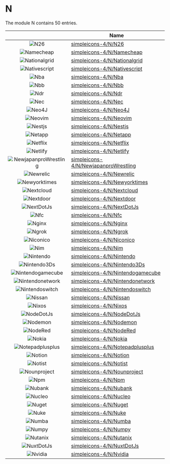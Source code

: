 # N

The module N contains 50 entries.



| |Name|
|:---:|---|
|![N26](../simpleicons-4/N/N26.element.png)|[simpleicons-4/N/N26](../simpleicons-4/N/N26.md)
|![Namecheap](../simpleicons-4/N/Namecheap.element.png)|[simpleicons-4/N/Namecheap](../simpleicons-4/N/Namecheap.md)
|![Nationalgrid](../simpleicons-4/N/Nationalgrid.element.png)|[simpleicons-4/N/Nationalgrid](../simpleicons-4/N/Nationalgrid.md)
|![Nativescript](../simpleicons-4/N/Nativescript.element.png)|[simpleicons-4/N/Nativescript](../simpleicons-4/N/Nativescript.md)
|![Nba](../simpleicons-4/N/Nba.element.png)|[simpleicons-4/N/Nba](../simpleicons-4/N/Nba.md)
|![Nbb](../simpleicons-4/N/Nbb.element.png)|[simpleicons-4/N/Nbb](../simpleicons-4/N/Nbb.md)
|![Ndr](../simpleicons-4/N/Ndr.element.png)|[simpleicons-4/N/Ndr](../simpleicons-4/N/Ndr.md)
|![Nec](../simpleicons-4/N/Nec.element.png)|[simpleicons-4/N/Nec](../simpleicons-4/N/Nec.md)
|![Neo4J](../simpleicons-4/N/Neo4J.element.png)|[simpleicons-4/N/Neo4J](../simpleicons-4/N/Neo4J.md)
|![Neovim](../simpleicons-4/N/Neovim.element.png)|[simpleicons-4/N/Neovim](../simpleicons-4/N/Neovim.md)
|![Nestjs](../simpleicons-4/N/Nestjs.element.png)|[simpleicons-4/N/Nestjs](../simpleicons-4/N/Nestjs.md)
|![Netapp](../simpleicons-4/N/Netapp.element.png)|[simpleicons-4/N/Netapp](../simpleicons-4/N/Netapp.md)
|![Netflix](../simpleicons-4/N/Netflix.element.png)|[simpleicons-4/N/Netflix](../simpleicons-4/N/Netflix.md)
|![Netlify](../simpleicons-4/N/Netlify.element.png)|[simpleicons-4/N/Netlify](../simpleicons-4/N/Netlify.md)
|![NewjapanproWrestling](../simpleicons-4/N/NewjapanproWrestling.element.png)|[simpleicons-4/N/NewjapanproWrestling](../simpleicons-4/N/NewjapanproWrestling.md)
|![Newrelic](../simpleicons-4/N/Newrelic.element.png)|[simpleicons-4/N/Newrelic](../simpleicons-4/N/Newrelic.md)
|![Newyorktimes](../simpleicons-4/N/Newyorktimes.element.png)|[simpleicons-4/N/Newyorktimes](../simpleicons-4/N/Newyorktimes.md)
|![Nextcloud](../simpleicons-4/N/Nextcloud.element.png)|[simpleicons-4/N/Nextcloud](../simpleicons-4/N/Nextcloud.md)
|![Nextdoor](../simpleicons-4/N/Nextdoor.element.png)|[simpleicons-4/N/Nextdoor](../simpleicons-4/N/Nextdoor.md)
|![NextDotJs](../simpleicons-4/N/NextDotJs.element.png)|[simpleicons-4/N/NextDotJs](../simpleicons-4/N/NextDotJs.md)
|![Nfc](../simpleicons-4/N/Nfc.element.png)|[simpleicons-4/N/Nfc](../simpleicons-4/N/Nfc.md)
|![Nginx](../simpleicons-4/N/Nginx.element.png)|[simpleicons-4/N/Nginx](../simpleicons-4/N/Nginx.md)
|![Ngrok](../simpleicons-4/N/Ngrok.element.png)|[simpleicons-4/N/Ngrok](../simpleicons-4/N/Ngrok.md)
|![Niconico](../simpleicons-4/N/Niconico.element.png)|[simpleicons-4/N/Niconico](../simpleicons-4/N/Niconico.md)
|![Nim](../simpleicons-4/N/Nim.element.png)|[simpleicons-4/N/Nim](../simpleicons-4/N/Nim.md)
|![Nintendo](../simpleicons-4/N/Nintendo.element.png)|[simpleicons-4/N/Nintendo](../simpleicons-4/N/Nintendo.md)
|![Nintendo3Ds](../simpleicons-4/N/Nintendo3Ds.element.png)|[simpleicons-4/N/Nintendo3Ds](../simpleicons-4/N/Nintendo3Ds.md)
|![Nintendogamecube](../simpleicons-4/N/Nintendogamecube.element.png)|[simpleicons-4/N/Nintendogamecube](../simpleicons-4/N/Nintendogamecube.md)
|![Nintendonetwork](../simpleicons-4/N/Nintendonetwork.element.png)|[simpleicons-4/N/Nintendonetwork](../simpleicons-4/N/Nintendonetwork.md)
|![Nintendoswitch](../simpleicons-4/N/Nintendoswitch.element.png)|[simpleicons-4/N/Nintendoswitch](../simpleicons-4/N/Nintendoswitch.md)
|![Nissan](../simpleicons-4/N/Nissan.element.png)|[simpleicons-4/N/Nissan](../simpleicons-4/N/Nissan.md)
|![Nixos](../simpleicons-4/N/Nixos.element.png)|[simpleicons-4/N/Nixos](../simpleicons-4/N/Nixos.md)
|![NodeDotJs](../simpleicons-4/N/NodeDotJs.element.png)|[simpleicons-4/N/NodeDotJs](../simpleicons-4/N/NodeDotJs.md)
|![Nodemon](../simpleicons-4/N/Nodemon.element.png)|[simpleicons-4/N/Nodemon](../simpleicons-4/N/Nodemon.md)
|![NodeRed](../simpleicons-4/N/NodeRed.element.png)|[simpleicons-4/N/NodeRed](../simpleicons-4/N/NodeRed.md)
|![Nokia](../simpleicons-4/N/Nokia.element.png)|[simpleicons-4/N/Nokia](../simpleicons-4/N/Nokia.md)
|![Notepadplusplus](../simpleicons-4/N/Notepadplusplus.element.png)|[simpleicons-4/N/Notepadplusplus](../simpleicons-4/N/Notepadplusplus.md)
|![Notion](../simpleicons-4/N/Notion.element.png)|[simpleicons-4/N/Notion](../simpleicons-4/N/Notion.md)
|![Notist](../simpleicons-4/N/Notist.element.png)|[simpleicons-4/N/Notist](../simpleicons-4/N/Notist.md)
|![Nounproject](../simpleicons-4/N/Nounproject.element.png)|[simpleicons-4/N/Nounproject](../simpleicons-4/N/Nounproject.md)
|![Npm](../simpleicons-4/N/Npm.element.png)|[simpleicons-4/N/Npm](../simpleicons-4/N/Npm.md)
|![Nubank](../simpleicons-4/N/Nubank.element.png)|[simpleicons-4/N/Nubank](../simpleicons-4/N/Nubank.md)
|![Nucleo](../simpleicons-4/N/Nucleo.element.png)|[simpleicons-4/N/Nucleo](../simpleicons-4/N/Nucleo.md)
|![Nuget](../simpleicons-4/N/Nuget.element.png)|[simpleicons-4/N/Nuget](../simpleicons-4/N/Nuget.md)
|![Nuke](../simpleicons-4/N/Nuke.element.png)|[simpleicons-4/N/Nuke](../simpleicons-4/N/Nuke.md)
|![Numba](../simpleicons-4/N/Numba.element.png)|[simpleicons-4/N/Numba](../simpleicons-4/N/Numba.md)
|![Numpy](../simpleicons-4/N/Numpy.element.png)|[simpleicons-4/N/Numpy](../simpleicons-4/N/Numpy.md)
|![Nutanix](../simpleicons-4/N/Nutanix.element.png)|[simpleicons-4/N/Nutanix](../simpleicons-4/N/Nutanix.md)
|![NuxtDotJs](../simpleicons-4/N/NuxtDotJs.element.png)|[simpleicons-4/N/NuxtDotJs](../simpleicons-4/N/NuxtDotJs.md)
|![Nvidia](../simpleicons-4/N/Nvidia.element.png)|[simpleicons-4/N/Nvidia](../simpleicons-4/N/Nvidia.md)

